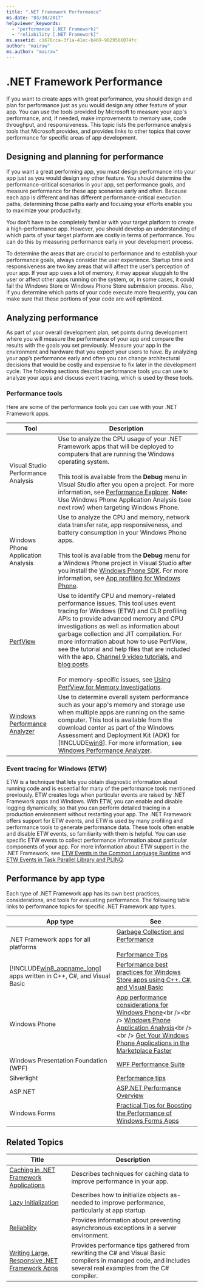 ```yaml
---
title: ".NET Framework Performance"
ms.date: "03/30/2017"
helpviewer_keywords: 
  - "performance [.NET Framework]"
  - "reliability [.NET Framework]"
ms.assetid: c1676cca-3f1a-41ec-b469-9029566074fc
author: "mairaw"
ms.author: "mairaw"
---
```

# .NET Framework Performance
If you want to create apps with great performance, you should design and plan for performance just as you would design any other feature of your app. You can use the tools provided by Microsoft to measure your app's performance, and, if needed, make improvements to memory use, code throughput, and responsiveness. This topic lists the performance analysis tools that Microsoft provides, and provides links to other topics that cover performance for specific areas of app development.  

## Designing and planning for performance  
 If you want a great performing app, you must design performance into your app just as you would design any other feature. You should determine the performance-critical scenarios in your app, set performance goals, and measure performance for these app scenarios early and often. Because each app is different and has different performance-critical execution paths, determining those paths early and focusing your efforts enable you to maximize your productivity.  

 You don’t have to be completely familiar with your target platform to create a high-performance app. However, you should develop an understanding of which parts of your target platform are costly in terms of performance. You can do this by measuring performance early in your development process.  

 To determine the areas that are crucial to performance and to establish your performance goals, always consider the user experience. Startup time and responsiveness are two key areas that will affect the user’s perception of your app. If your app uses a lot of memory, it may appear sluggish to the user or affect other apps running on the system, or, in some cases, it could fail the Windows Store or Windows Phone Store submission process. Also, if you determine which parts of your code execute more frequently, you can make sure that these portions of your code are well optimized.  

## Analyzing performance  
 As part of your overall development plan, set points during development where you will measure the performance of your app and compare the results with the goals you set previously. Measure your app in the environment and hardware that you expect your users to have. By analyzing your app’s performance early and often you can change architectural decisions that would be costly and expensive to fix later in the development cycle. The following sections describe performance tools you can use to analyze your apps and discuss event tracing, which is used by these tools.  

### Performance tools  
 Here are some of the performance tools you can use with your .NET Framework apps.  


|                                          Tool                                           |                                                                                                                                                                                                                                                                                                                                                                      Description                                                                                                                                                                                                                                                                                                                                                                      |
|-----------------------------------------------------------------------------------------|-------------------------------------------------------------------------------------------------------------------------------------------------------------------------------------------------------------------------------------------------------------------------------------------------------------------------------------------------------------------------------------------------------------------------------------------------------------------------------------------------------------------------------------------------------------------------------------------------------------------------------------------------------------------------------------------------------------------------------------------------------|
|                           Visual Studio Performance Analysis                            |                                                                                                                                                    Use to analyze the CPU usage of your .NET Framework apps that will be deployed to computers that are running the Windows operating system.<br /><br /> This tool is available from the **Debug** menu in Visual Studio after you open a project. For more information, see [Performance Explorer](/visualstudio/profiling/performance-explorer). **Note:**  Use Windows Phone Application Analysis (see next row) when targeting Windows Phone.                                                                                                                                                    |
|                           Windows Phone Application Analysis                            |                                                                                                                                 Use to analyze the CPU and memory, network data transfer rate, app responsiveness, and battery consumption in your Windows Phone apps.<br /><br /> This tool is available from the **Debug** menu for a Windows Phone project in Visual Studio after you install the [Windows Phone SDK](http://go.microsoft.com/fwlink/?LinkId=265773). For more information, see [App profiling for Windows Phone](http://msdn.microsoft.com/library/windowsphone/develop/jj215908(v=vs.105).aspx).                                                                                                                                 |
|           [PerfView](http://www.microsoft.com/download/details.aspx?id=28567)           | Use to identify CPU and memory-related performance issues. This tool uses event tracing for Windows (ETW)  and CLR profiling APIs to provide advanced memory and CPU investigations as well as information about garbage collection and JIT compilation. For more information about how to use PerfView, see the tutorial and help files that are included with the app, [Channel 9 video tutorials](http://channel9.msdn.com/Series/PerfView-Tutorial), and [blog posts](http://blogs.msdn.com/b/vancem/archive/tags/perfview/).<br /><br /> For memory-specific issues, see [Using PerfView for Memory Investigations](http://channel9.msdn.com/Series/PerfView-Tutorial/PerfView-Tutorial-9-NET-Memory-Investigation-Basics-of-GC-Heap-Snapshots). |
| [Windows Performance Analyzer](http://www.microsoft.com/download/details.aspx?id=30652) |                                                                                                                                                         Use to determine overall system performance such as your app's memory and storage use when multiple apps are running on the same computer. This tool is available from the download center as part of the Windows Assessment and Deployment Kit (ADK) for [!INCLUDE[win8](../../../includes/win8-md.md)]. For more information, see [Windows Performance Analyzer](http://msdn.microsoft.com/library/windows/desktop/hh448170.aspx).                                                                                                                                                          |

### Event tracing for Windows (ETW)  
 ETW is a technique that lets you obtain diagnostic information about running code and is essential for many of the performance tools mentioned previously. ETW creates logs when particular events are raised by .NET Framework apps and Windows. With ETW, you can enable and disable logging dynamically, so that you can perform detailed tracing in a production environment without restarting your app. The .NET Framework offers support for ETW events, and ETW is used by many profiling and performance tools to generate performance data. These tools often enable and disable ETW events, so familiarity with them is helpful. You can use specific ETW events to collect performance information about particular components of your app. For more information about ETW support in the .NET Framework, see [ETW Events in the Common Language Runtime](../../../docs/framework/performance/etw-events-in-the-common-language-runtime.md) and [ETW Events in Task Parallel Library and PLINQ](../../../docs/framework/performance/etw-events-in-task-parallel-library-and-plinq.md).  

## Performance by app type  
 Each type of .NET Framework app has its own best practices, considerations, and tools for evaluating performance. The following table links to performance topics for specific .NET Framework app types.  


|                                                      App type                                                      |                                                                                                                                                                                                See                                                                                                                                                                                                |
|--------------------------------------------------------------------------------------------------------------------|---------------------------------------------------------------------------------------------------------------------------------------------------------------------------------------------------------------------------------------------------------------------------------------------------------------------------------------------------------------------------------------------------|
|                                       .NET Framework apps for all platforms                                        |                                                                                                      [Garbage Collection and Performance](../../../docs/standard/garbage-collection/performance.md)<br /><br /> [Performance Tips](../../../docs/framework/performance/performance-tips.md)                                                                                                       |
| [!INCLUDE[win8_appname_long](../../../includes/win8-appname-long-md.md)] apps written in C++, C#, and Visual Basic |                                                                                                                         [Performance best practices for Windows Store apps using C++, C#, and Visual Basic](http://msdn.microsoft.com/library/windows/apps/hh750313.aspx)                                                                                                                         |
|                                                   Windows Phone                                                    | [App performance considerations for Windows Phone](http://msdn.microsoft.com/library/windowsphone/develop/ff967560(v=vs.105).aspx)<br /><br /> [Windows Phone Application Analysis](http://msdn.microsoft.com/library/windowsphone/develop/hh202934(v=vs.105).aspx)<br /><br /> [Get Your Windows Phone Applications in the Marketplace Faster](http://msdn.microsoft.com/magazine/hh781024.aspx) |
|                                       Windows Presentation Foundation (WPF)                                        |                                                                                                                                                  [WPF Performance Suite](http://msdn.microsoft.com/library/67cafaad-57ad-4ecb-9c08-57fac144393e)                                                                                                                                                  |
|                                                    Silverlight                                                     |                                                                                                                                                           [Performance tips](http://msdn.microsoft.com/library/cc189071(v=vs.95).aspx)                                                                                                                                                            |
|                                                      ASP.NET                                                       |                                                                                                                                              [ASP.NET Performance Overview](http://msdn.microsoft.com/library/f882bf1b-a009-4312-ac06-74370ffabc0b)                                                                                                                                               |
|                                                   Windows Forms                                                    |                                                                                                                                       [Practical Tips for Boosting the Performance of Windows Forms Apps](http://msdn.microsoft.com/magazine/cc163630.aspx)                                                                                                                                       |

## Related Topics  


|                                                         Title                                                          |                                                                          Description                                                                          |
|------------------------------------------------------------------------------------------------------------------------|---------------------------------------------------------------------------------------------------------------------------------------------------------------|
| [Caching in .NET Framework Applications](../../../docs/framework/performance/caching-in-net-framework-applications.md) |                                           Describes techniques for caching data to improve performance in your app.                                           |
|                   [Lazy Initialization](../../../docs/framework/performance/lazy-initialization.md)                    |                              Describes how to initialize objects as-needed to improve performance, particularly at app startup.                               |
|                           [Reliability](../../../docs/framework/performance/reliability.md)                            |                                    Provides information about preventing asynchronous exceptions in a server environment.                                     |
| [Writing Large, Responsive .NET Framework Apps](../../../docs/framework/performance/writing-large-responsive-apps.md)  | Provides performance tips gathered from rewriting the C# and Visual Basic compilers in managed code, and includes several real examples from the C# compiler. |

